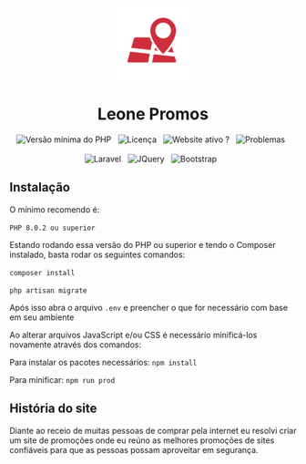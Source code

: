 <div align="center">
    <img src="https://raw.githubusercontent.com/leonetecbr/leone-promos/main/public/img/128.png" alt="Leone Promos">
    <h1>Leone Promos</h1>
    <img src="https://img.shields.io/badge/PHP->=7.4-green.svg" alt="Versão mínima do PHP"/>&nbsp;&nbsp;
    <img src="https://img.shields.io/github/license/leonetecbr/leone-promos.svg" alt="Licença"/>&nbsp;&nbsp;
    <img src="https://img.shields.io/website-up-down-green-red/https/ofertas.leone.tec.br.svg" alt="Website ativo ?"/>&nbsp;&nbsp;
    <img src="https://img.shields.io/github/issues/leonetecbr/leone-promos.svg" alt="Problemas"/>&nbsp;&nbsp;
    <br><br>
    <img src="https://img.shields.io/badge/Laravel-FF2D20?style=for-the-badge&logo=laravel&logoColor=white" alt="Laravel"/>&nbsp;&nbsp;
    <img src="https://img.shields.io/badge/jQuery-0769AD?style=for-the-badge&logo=jquery&logoColor=white" alt="JQuery"/>&nbsp;&nbsp;
    <img src="https://img.shields.io/badge/Bootstrap-563D7C?style=for-the-badge&logo=bootstrap&logoColor=white" alt="Bootstrap"/>&nbsp;&nbsp;
</div>

## Instalação

O mínimo recomendo é:

```PHP 8.0.2 ou superior```

Estando rodando essa versão do PHP ou superior e tendo o Composer instalado, basta rodar os
seguintes comandos:

```composer install```

```php artisan migrate```

Após isso abra o arquivo ```.env``` e preencher o que for necessário com base em seu ambiente

Ao alterar arquivos JavaScript e/ou CSS é necessário minificá-los novamente através dos comandos:

Para instalar os pacotes necessários: `npm install`

Para minificar: `npm run prod`

## História do site

Diante ao receio de muitas pessoas de comprar pela internet eu resolvi criar um site de promoções onde eu reúno as
melhores promoções de sites confiáveis para que as pessoas possam aproveitar em segurança.
